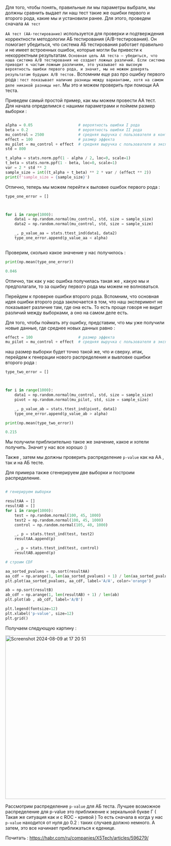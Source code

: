 Для того, чтобы понять, правильные ли мы параметры выбрали, мы должны сравнить выдает ли наш тест такие же ошибки первого и второго рода, какие мы и установили ранее. Для этого, проведем сначала `АА тест`

`АА тест (AA-тестирование)` используется для проверки и подтверждения корректности методологии АБ тестирования (A/B-тестирования). Он помогает убедиться, что система АБ тестирования работает правильно и не имеет встроенных ошибок, которые могли бы привести к некорректным результатам. `Основная цель АА теста — убедиться, что наша система A/B тестирования не создает ложных различий. Если система приводит к частым ложным различиям, это указывает на высокую вероятность ошибки первого рода, и значит, мы не можем доверять результатам будущих A/B тестов.` Вспомним еще раз про ошибку первого рода :  `тест показывает наличие разницы между вариантами, хотя на самом деле никакой разницы нет`.  Мы это и можем проверить при помощи АА теста.

Приведем самый простой пример, как мы можем провести АА тест.
Для начала определимся с нашими параметрами и поймем размер выборки : 

```python

alpha = 0.05                    # вероятность ошибки I рода
beta = 0.2                      # вероятность ошибки II рода
mu_control = 2500               # средняя выручка с пользователя в контрольной группе
effect = 100                    # размер эффекта
mu_pilot = mu_control + effect  # средняя выручка с пользователя в экспериментальной группе
std = 800                       

t_alpha = stats.norm.ppf(1 - alpha / 2, loc=0, scale=1)
t_beta = stats.norm.ppf(1 - beta, loc=0, scale=1)
var = 2 * std ** 2
sample_size = int((t_alpha + t_beta) ** 2 * var / (effect ** 2))
print(f'sample_size = {sample_size}')

```

Отлично, теперь мы можем перейти к выловке ошибок первого рода : 

```python
type_one_error = []



for i in range(1000):
    data1 = np.random.normal(mu_control, std, size = sample_size)
    data2 = np.random.normal(mu_control, std, size = sample_size)

    _, p_value_aa = stats.ttest_ind(data1, data2)
    type_one_error.append(p_value_aa < alpha)
    
```

Проверим, сколько какое значение у нас получилось : 

```python
print(np.mean(type_one_error)) 

0.046
```

Отлично, так как у нас ошибка получилась такая же , какую мы и предполагали, то за ошибку первого рода мы можем не волноваться. 

Перейдем к проверке ошибки второго рода. 
Вспомним, что основная идея ошибки второго рода заключается в том, что наш эксперимент не показывает различие там, где она есть. То есть проще говоря не видит различий между выборками, а оно на самом деле есть. 

Для того, чтобы поймать эту ошибку, представим, что мы уже получили новые данные, где среднее новых данных равно : 

```python
effect = 100                    # размер эффекта
mu_pilot = mu_control + effect  # средняя выручка с пользователя в экспериментальной группе

```

наш размер выборки будет точно такой же, что и сверху. 
итак, перейдем к генерации нового распределения и вывловке ошибки второго рода : 

```python
type_two_error = []



for i in range(1000):
    data1 = np.random.normal(mu_control, std, size = sample_size)
    pivot = np.random.normal(mu_pilot, std, size = sample_size)

    _, p_value_ab = stats.ttest_ind(pivot, data1)
    type_one_error.append(p_value_ab > alpha)

print(np.mean(type_two_error))

0.215

```

Мы получили приблизительно такое же значение, какое и хотели получить. Значит у нас все хорошо :)

Также , затем мы должны проверить распределение `p-value` как на АА , так и на АБ тесте. 

Для примера также сгенерируем две выборки и построим распределение. 

```python

# генерируем выборки

resultAA = []
resultAB = []
for i in range(1000):
    test = np.random.normal(100, 45, 1000)
    test2 = np.random.normal(100, 45, 1000)
    control = np.random.normal(105, 40, 1000)

    _, p = stats.ttest_ind(test, test2)
    resultAA.append(p)

    _, p = stats.ttest_ind(test, control)
    resultAB.append(p)

# строим CDF 

aa_sorted_pvalues = np.sort(resultAA)
aa_cdf = np.arange(1, len(aa_sorted_pvalues) + 1) / len(aa_sorted_pvalues)
plt.plot(aa_sorted_pvalues, aa_cdf, label='A/A', color='orange')

ab = np.sort(resultB)
ab_cdf = np.arange(1, len(resultAB) + 1) / len(ab)
plt.plot(ab , ab_cdf, label='A/B')

plt.legend(fontsize=12)
plt.xlabel('p-value', size=12)
plt.grid()
```

Получаем следующую картину : 

<img width="512" alt="Screenshot 2024-08-09 at 17 20 51" src="https://github.com/user-attachments/assets/556631f6-6af9-4617-8a17-1cbe17852591">

Рассмотрим распределение `p-value` для АБ теста. Лучшее возможное распределение для p-value это приближение к зеркальной букве Г ( Такая же ситуация как и с ROC - кривой ) То есть сначала в когда у нас `p-value` находится от нуля до 0.2 : таких случаев должно немного. А затем, это все начинает приближаться к еденице. 


Почитать : 
https://habr.com/ru/companies/X5Tech/articles/596279/

